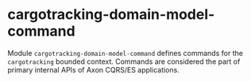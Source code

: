 # cargotracking-domain-model-command

Module `cargotracking-domain-model-command` defines commands for the `cargotracking` bounded context. Commands are considered the part of primary internal APIs of Axon CQRS/ES applications.
